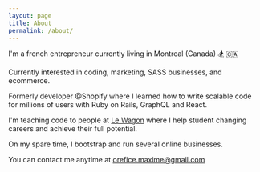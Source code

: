 ```yaml
---
layout: page
title: About
permalink: /about/
---
```


I'm a french entrepreneur currently living in Montreal (Canada) 🏂 🇨🇦

Currently interested in coding, marketing, SASS businesses, and ecommerce.

Formerly developer @Shopify where I learned how to write scalable code for millions of users with Ruby on Rails, GraphQL and React.

I'm teaching code to people at [Le Wagon](https://www.lewagon.com/) where I help student changing careers and achieve their full potential.

On my spare time, I bootstrap and run several online businesses.

You can contact me anytime at <a href="mailto:orefice.maxime@gmail.com">orefice.maxime@gmail.com</a>